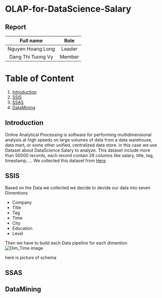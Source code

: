 # OLAP-for-DataScience-Salary


## Report
|Full name|Role|
|:--:|:--:|
| Nguyen Hoang Long| Leader |
| Dang Thi Tuong Vy| Member |
# Table of Content
1. [Introduction](#1-Introduction)
2. [SSIS](#2-SSIS)
3. [SSAS](#3-SSAS)
4. [DataMining](#4-DataMining)

## Introduction
Online Analytical Processing is software for performing multidimensional analysis at high speeds on large volumes of data from a data warehouse, data mart, or some other unified, centralized data store.
in this case we use Dataset about DataScience Salary to analyze.
This dataset include more than 50000 records, each record contain 29 columns like salary, title, tag, timestamp, ...
We collected this dataset from [Here](https://www.kaggle.com/datasets/jackogozaly/data-science-and-stem-salaries)

## SSIS
Based on the Data we collected we decide to devide our data into seven Dimentions
+ Company
+ Title
+ Tag
+ Time
+ City
+ Education
+ Level

Then we have to build each Data pipeline for each dimention
![Dim_Time image](./image/example.jpg "An optional title")

here is picture of schema


## SSAS

## DataMining
